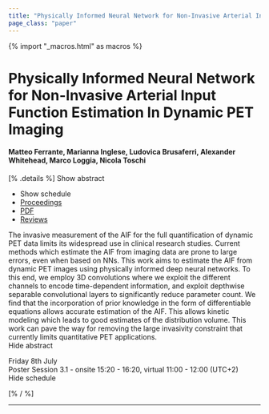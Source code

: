 ```yaml
---
title: "Physically Informed Neural Network for Non-Invasive Arterial Input Function Estimation In Dynamic PET Imaging"
page_class: "paper"
---
```


{% import "_macros.html" as macros %}

# Physically Informed Neural Network for Non-Invasive Arterial Input Function Estimation In Dynamic PET Imaging

#### Matteo Ferrante, Marianna Inglese, Ludovica Brusaferri, Alexander Whitehead, Marco Loggia, Nicola Toschi

[% .details %]
<a class="toggle_visibility" data-selector=".abstract" data-level="3">Show abstract</a>
- <a class="toggle_visibility" data-selector=".schedule" data-level="3">Show schedule</a>
- <a href="">Proceedings</a>
- <a href="https://openreview.net/pdf?id=a2a8LnYcqID">PDF</a>
- <a href="https://openreview.net/forum?id=a2a8LnYcqID">Reviews</a>

<p>
    <span class="abstract">
        The invasive measurement of the AIF for the full quantification of dynamic PET data limits its widespread use in clinical research studies. Current methods which estimate the AIF from imaging data are prone to large errors, even when based on NNs. This work aims to estimate the AIF from dynamic PET images using physically informed deep neural networks. To this end, we employ 3D convolutions where we exploit the different channels to encode time-dependent information, and exploit depthwise separable convolutional layers to significantly reduce parameter count. We find that the incorporation of prior knowledge in the form of differentiable equations allows accurate estimation of the AIF. This allows kinetic modeling which leads to good estimates of the distribution volume. This work can pave the way for removing the large invasivity constraint that currently limits quantitative PET applications.
        <br>
        <span class="actions"><a class="toggle_visibility" data-level="2">Hide abstract</a></span>
    </span>
</p>

<p>
    <span class="schedule">
        Friday 8th July<br>Poster Session 3.1 - onsite 15:20 - 16:20, virtual 11:00 - 12:00 (UTC+2)
        <br>
        <span class="actions"><a class="toggle_visibility" data-level="2">Hide schedule</a></span>
    </span>
</p>

[% / %]


---
<!-- { macros.presentation('', '', 720, 450) } -->
